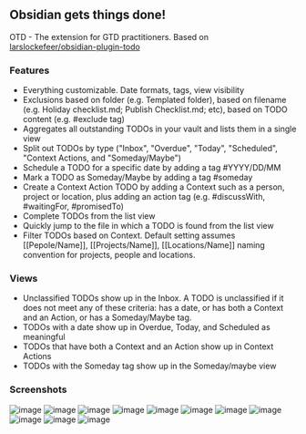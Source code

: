 ## Obsidian gets things done!

OTD - The extension for GTD practitioners.
Based on [larslockefeer/obsidian-plugin-todo](https://github.com/larslockefeer/obsidian-plugin-todo)

### Features
- Everything customizable. Date formats, tags, view visibility
- Exclusions based on folder (e.g. Templated folder), based on filename (e.g. Holiday checklist.md; Publish Checklist.md; etc), based on TODO content (e.g. #exclude tag)
- Aggregates all outstanding TODOs in your vault and lists them in a single view
- Split out TODOs by type ("Inbox", "Overdue", "Today", "Scheduled", "Context Actions, and "Someday/Maybe")
- Schedule a TODO for a specific date by adding a tag #YYYY/DD/MM
- Mark a TODO as Someday/Maybe by adding a tag #someday
- Create a Context Action TODO by adding a Context such as a person, project or location, plus adding an action tag (e.g. #discussWith, #waitingFor, #promisedTo)
- Complete TODOs from the list view
- Quickly jump to the file in which a TODO is found from the list view
- Filter TODOs based on Context. Default setting assumes [[Pepole/Name]], [[Projects/Name]], [[Locations/Name]] naming convention for projects, people and locations.

### Views
- Unclassified TODOs show up in the Inbox. A TODO is unclassified if it does not meet any of these criteria: has a date, or has both a Context and an Action, or has a Someday/Maybe tag.
- TODOs with a date show up in Overdue, Today, and Scheduled as meaningful
- TODOs that have both a Context and an Action show up in Context Actions
- TODOs with the Someday tag show up in the Someday/maybe view

### Screenshots
![image](https://user-images.githubusercontent.com/14358394/115065312-457a9a80-9eee-11eb-8546-2cbcb5057754.png)
![image](https://user-images.githubusercontent.com/14358394/115065329-4ad7e500-9eee-11eb-9d54-576ddef01dc7.png)
![image](https://user-images.githubusercontent.com/14358394/115065354-50cdc600-9eee-11eb-9d8a-81af09a28d66.png)
![image](https://user-images.githubusercontent.com/14358394/115065369-562b1080-9eee-11eb-8123-54abd7a6ef8a.png)
![image](https://user-images.githubusercontent.com/14358394/115065382-5aefc480-9eee-11eb-91f6-430096e4a05a.png)
![image](https://user-images.githubusercontent.com/14358394/115065636-aa35f500-9eee-11eb-9e77-6d630fa0cd1b.png)
![image](https://user-images.githubusercontent.com/14358394/115065473-78bd2980-9eee-11eb-9533-9cd0d04a44e2.png)
![image](https://user-images.githubusercontent.com/14358394/115108897-270ab280-9f73-11eb-82a5-98c8278856b9.png)
![image](https://user-images.githubusercontent.com/14358394/115108903-2d992a00-9f73-11eb-903e-8529607808a5.png)
![image](https://user-images.githubusercontent.com/14358394/115108910-3558ce80-9f73-11eb-9ff5-a67d48851264.png)
![image](https://user-images.githubusercontent.com/14358394/115108917-3e49a000-9f73-11eb-8de1-946963f5c5b5.png)



